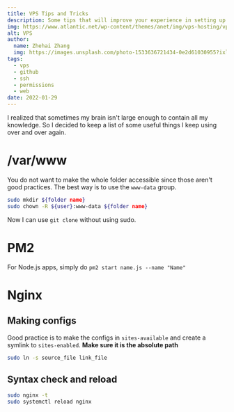 ```yaml
---
title: VPS Tips and Tricks
description: Some tips that will improve your experience in setting up a vps
img: https://www.atlantic.net/wp-content/themes/anet/img/vps-hosting/vps-hosting.png
alt: VPS
author: 
  name: Zhehai Zhang
  img: https://images.unsplash.com/photo-1533636721434-0e2d61030955?ixlib=rb-1.2.1&ixid=eyJhcHBfaWQiOjEyMDd9&auto=format&fit=crop&w=2550&q=80
tags: 
  - vps
  - github
  - ssh
  - permissions
  - web
date: 2022-01-29
---
```


<style>

</style>

I realized that sometimes my brain isn't large enough to contain all my knowledge.
So I decided to keep a list of some useful things I keep using over and over again.

# /var/www
You do not want to make the whole folder accessible since 
those aren't good practices. The best way is to use the `www-data` group.

```bash
sudo mkdir ${folder name}
sudo chown -R ${user}:www-data ${folder name}
```

Now I can use `git clone` without using sudo.

# PM2

For Node.js apps, simply do `pm2 start name.js --name "Name"`

# Nginx

## Making configs
Good practice is to make the configs in `sites-available` and 
create a symlink to `sites-enabled`. **Make sure it is the absolute path**

```bash
sudo ln -s source_file link_file
```
## Syntax check and reload

```bash
sudo nginx -t
sudo systemctl reload nginx
```


